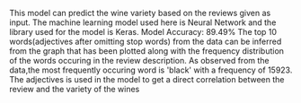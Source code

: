 This model can predict the wine variety based on the reviews given as input.
The machine learning model used here is Neural Network and the library used for the model is Keras.
Model Accuracy: 89.49%
The top 10 words(adjectives after omitting stop words) from the data can be inferred from the graph that has been plotted along with the frequency distribution of the words occuring in the review description.
As observed from the data,the most frequently occuring word is 'black' with a frequency of 15923.
The adjectives is used in the model to get a direct correlation between the review and the variety of the wines

